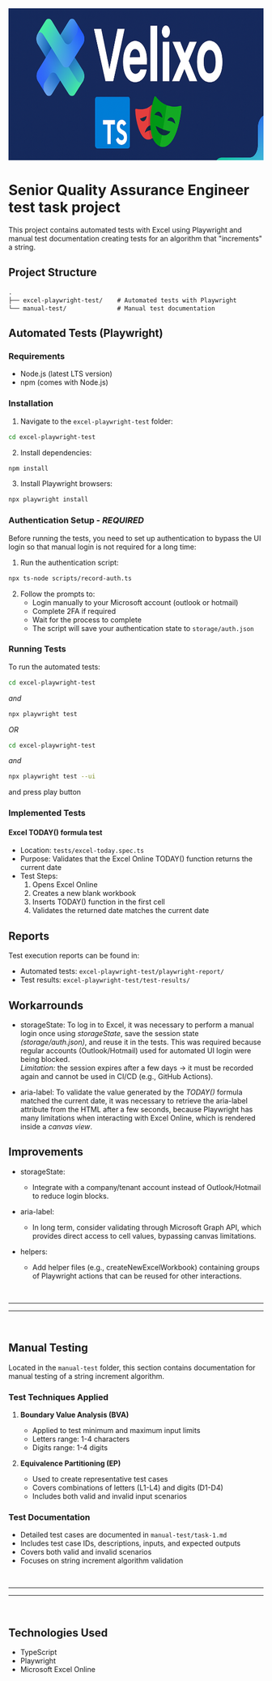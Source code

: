 <img src="excel-playwright-test/images/image.png" width="1000" height="300">

<br>

# Senior Quality Assurance Engineer test task project

This project contains automated tests with Excel using Playwright and manual test documentation creating tests for an algorithm that "increments" a string.

## Project Structure

```
.
├── excel-playwright-test/    # Automated tests with Playwright
└── manual-test/              # Manual test documentation
```

## Automated Tests (Playwright)

### Requirements
- Node.js (latest LTS version)
- npm (comes with Node.js)

### Installation

1. Navigate to the `excel-playwright-test` folder:
```bash
cd excel-playwright-test
```

2. Install dependencies:
```bash
npm install
```

3. Install Playwright browsers:
```bash
npx playwright install
```

### Authentication Setup - ***REQUIRED***

Before running the tests, you need to set up authentication to bypass the UI login so that manual login is not required for a long time:

1. Run the authentication script:
```bash
npx ts-node scripts/record-auth.ts
```

2. Follow the prompts to:
   - Login manually to your Microsoft account (outlook or hotmail)
   - Complete 2FA if required
   - Wait for the process to complete
   - The script will save your authentication state to `storage/auth.json`

### Running Tests

To run the automated tests:

```bash
cd excel-playwright-test
```
*and*
```bash
npx playwright test
```

*OR* 

```bash
cd excel-playwright-test
```
*and*
```bash
npx playwright test --ui 
``` 
and press play button

### Implemented Tests

#### Excel TODAY() formula test
- Location: `tests/excel-today.spec.ts`
- Purpose: Validates that the Excel Online TODAY() function returns the current date
- Test Steps:
  1. Opens Excel Online
  2. Creates a new blank workbook
  3. Inserts TODAY() function in the first cell
  4. Validates the returned date matches the current date

#### 

## Reports

Test execution reports can be found in:
- Automated tests: `excel-playwright-test/playwright-report/`
- Test results: `excel-playwright-test/test-results/`

## Workarrounds

- storageState: To log in to Excel, it was necessary to perform a manual login once using *storageState*, save the session state *(storage/auth.json)*, and reuse it in the tests. This was required because regular accounts (Outlook/Hotmail) used for automated UI login were being blocked.\
*Limitation:* the session expires after a few days → it must be recorded again and cannot be used in CI/CD (e.g., GitHub Actions).

- aria-label: To validate the value generated by the *TODAY()* formula matched the current date, it was necessary to retrieve the aria-label attribute from the HTML after a few seconds, because Playwright has many limitations when interacting with Excel Online, which is rendered inside a *canvas view*.

## Improvements 

- storageState:

  - Integrate with a company/tenant account instead of Outlook/Hotmail to reduce login blocks.

- aria-label:

  - In long term, consider validating through Microsoft Graph API, which provides direct access to cell values, bypassing canvas limitations.

- helpers:

  - Add helper files (e.g., createNewExcelWorkbook) containing groups of Playwright actions that can be reused for other interactions. 

<br>

---
---  

<br>

## Manual Testing

Located in the `manual-test` folder, this section contains documentation for manual testing of a string increment algorithm.

### Test Techniques Applied

1. **Boundary Value Analysis (BVA)**
   - Applied to test minimum and maximum input limits
   - Letters range: 1-4 characters
   - Digits range: 1-4 digits

2. **Equivalence Partitioning (EP)**
   - Used to create representative test cases
   - Covers combinations of letters (L1-L4) and digits (D1-D4)
   - Includes both valid and invalid input scenarios

### Test Documentation
- Detailed test cases are documented in `manual-test/task-1.md`
- Includes test case IDs, descriptions, inputs, and expected outputs
- Covers both valid and invalid scenarios
- Focuses on string increment algorithm validation

<br>

---
---  

<br>

## Technologies Used

- TypeScript
- Playwright
- Microsoft Excel Online